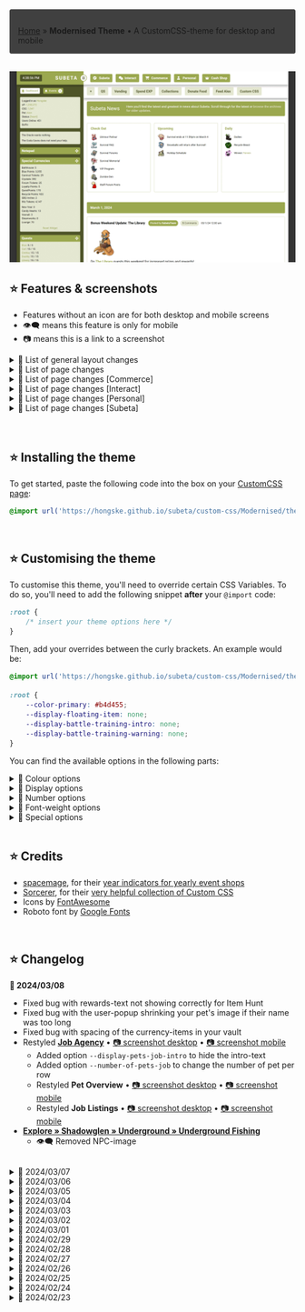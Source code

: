 <div style="padding: 1em 1em 0; border: 1px solid #404040; border-radius: 3px; background: #404040; font-style: normal;">

[Home](https://hongske.github.io/subeta/) » **Modernised Theme** • A CustomCSS-theme for desktop and mobile
</div>

<!-- TODO - Write JS to generate override-variables based on checkboxed  -->

<!-- NEW SECTION ------------------------------------------------------------------------------------------------------>
<br>
<!-- NEW SECTION ------------------------------------------------------------------------------------------------------>

![Example colours](screenshots/themes_subeta.gif)

## ⭐ Features & screenshots
- Features without an icon are for both desktop and mobile screens
- 👁‍🗨 means this feature is only for mobile
- 📷 means this is a link to a screenshot

<details>
<summary>📌 List of general layout changes</summary>

- Modernised the layout
  - Unified various design elements (banners, menu's, buttons, ...)
  - Improved readability of various bits and bobs
  - Upated icons (using FontAwesome 6.5.1)
  - Gave the total layout a max-width, so that it doesn't look so stretched on bigger screens
  - Added mobile version for smartphone users
- Modified main menu-bar • [📷 screenshot desktop](screenshots/menu--desktop.png) • [📷 screenshot mobile](screenshots/menu--mobile.png)
  - Fixed the main menu-bar to the top of the page, so that it's always in view (even if you scroll down)
  - Reversed the order of menu-items
  - Added icons to the menu-items
  - Added options `--number-of-menu-pets`, `--number-of-menu-friends` and `--number-of-menu-shops` so you can chose how many subitems you want to see for these dropdowns at once
  - 👁‍🗨 Modified menu dropdowns so that they're shown in 2 columns
  - 👁‍🗨 Removed text in the menu-items, so that only icons are shown
  - 👁‍🗨 Removed nested dropdowns (e.g. Freinds, Pets, ...)
- Modified bookmarks
  - Fixed the bookmarks-bar to the top of the page instead of the side, underneath the main menu-bar
  - 👁‍🗨 Removed bookmarks
- Modified sidebar
  - Made sidebar wider
  - Moved the time-display to the left and made it bigger
  - Modified the sidebar-toggle so that it's an icon instead of text
  - Restyled sidebar-widgets:
    - Modified sidebar-widgets so they can only be dragged via their icon (instead of by the whole header or widget)
    - Restyled "Active Pet" • [📷 screenshot](screenshots/sidebar/widget__activepet.png)
    - Restyled "Battle Pet"
      - Added option `--display-sidebar-battlepet-buttons` to hide buttons • [📷 screenshot](screenshots/sidebar/widget__battlepet-2.png)
      - Emphasised the training center status • [📷 screenshot](screenshots/sidebar/widget__battlepet-1.gif)
    - Restyled "Friend Feed" • [📷 screenshot](screenshots/sidebar/widget__friendfeed.png)
    <!-- TODO - Restyled "Melody's Cottage" -->
    - Restyled "Navigation" • [📷 screenshot](screenshots/sidebar/widget__navigation.png)
    - Restyled "Special Currencies" • [📷 screenshot](screenshots/sidebar/widget__currencies.png)
      - Added option `--display-sidebar-currency-headers` to hide the headers (Active, Seasonal and Events)
    - Restyled "Shop Search" and "Search Subeta" • [📷 screenshot](screenshots/sidebar/widget__search.png)
    - Restyled "Subscriptions" • [📷 screenshot](screenshots/sidebar/widget__subscriptions.png)
    - Restyled "Your Avatar" and "Your Account"
      - Removed headers • [📷 screenshot avatar](screenshots/sidebar/widget__avatar.png) • [📷 screenshot account](screenshots/sidebar/widget__account.png)
      - Snapped the widgets together if you put "Your Avatar" **above** "Your Account" • [📷 screenshot](screenshots/sidebar/widget__combo_avatar_account.png)
    - Restyled "The Oracle" and "Coda Caves"
      - Removed headers
      - Snapped the widgets together if you put "The Oracle" **above** "Coda Caves" • [📷 screenshot](screenshots/sidebar/widget__limited.png)
      - Snapped the widgets together if you put "Coda Caves" **above** "The Oracle"
- Modified item-views
  - Modified the item orientation so that item-images and -text are shown next to each other (instead of below each other)
  - Modified styling for wishlist-items so that they're more obvious • [📷 screenshot](screenshots/wishlist.gif)
  - Removed styling for wishlist-items in forum-images and signatures
  - Restyled the popup you get when you hover over items • [📷 screenshot](screenshots/hover_item.png)
  - 👁‍🗨 Moved the item-hovers so that they're always centered on the page
  - 👁‍🗨 Resized item-images so they take up less space
  - 👁‍🗨 Removed options to add and remove from wishlist (as it's hard to get right on mobile)
- Restyled the popup you get when you hover over users • [📷 screenshot](screenshots/hover_user.png)
- Added other general options
  - Added option `--display-floating-item` to hide floating items (like flowers during Survival)
  - Added option `--display-hustler` to hide Hustler-banner
  - Added options to modify theme colours ([see ⭐ Customising the theme](#⭐-customising-the-theme))
</details>
<!--------------------------------------------------------------------------------------------------------------------->
<details>
<summary>📌 List of page changes</summary>

- Restyled **Vending** • [📷 screenshot desktop](screenshots/pages/vending--desktop.png) • [📷 screenshot mobile](screenshots/pages/vending--mobile.png)
  - Modified the items so that they're easier to read
  - 👁‍🗨 Changed the image of the vending machine to a big red button
- Restyled **Quests** • [📷 screenshot desktop](screenshots/pages/quests--desktop.png) • [📷 screenshot mobile](screenshots/pages/quests--mobile.png)
  - 👁‍🗨 Removed NPC-images
  - Restyled **[main quests](https://subeta.net/quests.php/wizard)**
    - Added option `--display-quest-intro` to hide intro-text
    - Moved the "Quit Quest" button to be further away from "Finish Quest", so you don't click it accidentally (only for desktop!)
  - Restyled **[wizard exchange](https://subeta.net/explore/wizard_exchange.php)**
  - Restyled **[Major Drills' quests](https://subeta.net/explore/major_drills.php)**
  - Restyled **[Shinwa's quests](https://subeta.net/explore/goddess.php)**
- Restyled **[Your Events](https://subeta.net/events.php)** • [📷 screenshot desktop](screenshots/pages/events--desktop.png) • [📷 screenshot mobile](screenshots/pages/events--mobile.png)
</details>
<!--------------------------------------------------------------------------------------------------------------------->
<details>
<summary>📌 List of page changes [Commerce]</summary>

- Restyled **[Search Shops](https://subeta.net/user_shops.php/search)** • [📷 screenshot desktop](screenshots/pages/commerce__search_shops--desktop.png) • [📷 screenshot mobile](screenshots/pages/commerce__search_shops--mobile.png)
  - Restyled input for searching shops
  - Restyled search results
- Restyled **[Special Shops](https://subeta.net/ss.php)**
  - Restyled overview of shops • [📷 screenshot desktop](screenshots/pages/commerce__special_shops--desktop.png) • [📷 screenshot mobile](screenshots/pages/commerce__special_shops--mobile.png)
  - Restyled the yearly event shops • [📷 screenshot desktop](screenshots/pages/commerce__special_shop--desktop.png) • [📷 screenshot mobile](screenshots/pages/commerce__special_shop--mobile.png)
    - Restyled the items
    - Removed the sidebar with NPC-image, NPC name and buttons
- Restyled **[Your Shops](https://subeta.net/user_shops.php/mine)**
  - Restyled **Edit Items** • [📷 screenshot desktop](screenshots/pages/commerce__your_shops__edit_items--desktop.png) • [📷 screenshot mobile](screenshots/pages/commerce__your_shops__edit_items--mobile.png)
    - Added option `--display-yourshop-item-category` to hide categories (from the filters *and* items-list)
    - Removed Item ID from the items-list
  - Restyled **Quick Stock** • [📷 screenshot desktop](screenshots/pages/commerce__your_shops__quick_stock--desktop.png) • [📷 screenshot mobile](screenshots/pages/commerce__your_shops__quick_stock--mobile.png)
    - Replaced locations' text with icons
    - Added option `--display-yourshop-quickstock-delete` to hide delete-option completely
    - 👁‍🗨 Removed the delete-option
  - Restyled **Autopricer** • [📷 screenshot desktop](screenshots/pages/commerce__your_shops__autopricer--desktop.png) • [📷 screenshot mobile](screenshots/pages/commerce__your_shops__autopricer--mobile.png)
    - Removed info-text about new prices (lowest, average and no change)
    - Removed old price and average price columns from results table, so only lowest price is visible
    - Restyled pricing to emphasise whether a price has gone up or down
  - Restyled **Profits** • [📷 screenshot desktop](screenshots/pages/commerce__your_shops__profits--desktop.png) • [📷 screenshot mobile](screenshots/pages/commerce__your_shops__profits--mobile.png)
    - 👁‍🗨 Removed piggybank-images
  - Restyled **Sales History** • [📷 screenshot desktop](screenshots/pages/commerce__your_shops__sales_history--desktop.png) • [📷 screenshot mobile](screenshots/pages/commerce__your_shops__sales_history--mobile.png)
    - Added option `--display-yourshop-sales-info` to hide info-text
- Restyled **User Shops** • [📷 screenshot desktop](screenshots/pages/commerce__user_shop--desktop.png) • [📷 screenshot mobile](screenshots/pages/commerce__user_shop--mobile.png)
</details>
<!--------------------------------------------------------------------------------------------------------------------->
<details>
<summary>📌 List of page changes [Interact]</summary>

- **[Forums](https://subeta.net/forums.php)**
  - Restyled **[Forum Home](https://subeta.net/forums.php)** • [📷 screenshot desktop](screenshots/pages/interact__forums__home--desktop.png) • [📷 screenshot mobile](screenshots/pages/interact__forums__home--mobile.png)
    - Added option `--display-forum-pulse` to completely hide forum-pulse
    - Replaced collapse-text with an icon (same icon as for sidebar-widgets)
    - Removed images for forum boards
    - Modified order of forum-details so that the list of subforums is last
    - Restyled **Subforums** • [📷 screenshot desktop](screenshots/pages/interact__forums__home__subforum--desktop.png) • [📷 screenshot mobile](screenshots/pages/interact__forums__home__subforum--mobile.png)
      - Topics with unread posts have their text in bold
      - Topics with unread posts also have a bullhorn icon, which you can click to go the most recent unread post
      - Topics you have replied on have their text in black
      - Topics you haven't replied on have their text in your theme's accent colour
    - Restyled **Topics** • [📷 screenshot desktop](screenshots/pages/interact__forums__home__topic--desktop.png) • [📷 screenshot mobile](screenshots/pages/interact__forums__home__topic--mobile.png)
      - Removed user avatars, leashed pets and options to like avatar/post
      - Removed the ping- and report-buttons on own posts
      - Added option `--display-forum-post-report` to hide the report-button on posts
      - Added option `--display-forum-post-image` to hide post images
      - Added option `--display-forum-post-signature` to hide signatures
      - 👁‍🗨 Removed forum images and signatures
      - Fixed reply-form to the bottom of the page, so that it's always visible
      - Fixed the locked-message for locked topics to the bottom of the page, so that it's always visible
      - Fixed the lock-icon on the locked-message for locked topics, so it's less ginormous
      - Removed the ping-options from the reply form
      - 👁‍🗨 Removed the formatting-options from the reply form
  - Restyled **[Subscribed Threads](https://subeta.net/forums.php/subscriptions)** • [📷 screenshot desktop](screenshots/pages/interact__forums__subscribed_threads--desktop.png) • [📷 screenshot mobile](screenshots/pages/interact__forums__subscribed_threads--mobile.png)
    - Added option `--display-forum-subscribed-intro` to hide the intro-text
  - Restyled **[Recent Topics](https://subeta.net/forums.php/recent/topics)** • [📷 screenshot desktop](screenshots/pages/interact__forums__recent_topics--desktop.png) • [📷 screenshot mobile](screenshots/pages/interact__forums__recent_topics--mobile.png)
  - Restyled **[Recent Posts](https://subeta.net/forums.php/recent/posts)** • [📷 screenshot desktop](screenshots/pages/interact__forums__recent_posts--desktop.png) • [📷 screenshot mobile](screenshots/pages/interact__forums__recent_posts--mobile.png)
  - Restyled **[Groups](https://subeta.net/forums.php/groups/)** • [📷 screenshot desktop](screenshots/pages/interact__forums__groups--desktop.png) • [📷 screenshot mobile](screenshots/pages/interact__forums__groups--mobile.png)
    - Added option `--display-forum-group-intro` to hide the intro-text
    - Restyled **Group Detail** • [📷 screenshot desktop](screenshots/pages/interact__forums__groups__detail--desktop.png) • [📷 screenshot mobile](screenshots/pages/interact__forums__groups__detail--mobile.png)
    - Restyled **Group Members** • [📷 screenshot desktop](screenshots/pages/interact__forums__groups__members--desktop.png) • [📷 screenshot mobile](screenshots/pages/interact__forums__groups__members--mobile.png)
  - Restyled **[Admin Posts](https://subeta.net/forums.php/admin_posts)** • [📷 screenshot desktop](screenshots/pages/interact__forums__admin_posts--desktop.png) • [📷 screenshot mobile](screenshots/pages/interact__forums__admin_posts--mobile.png)
- Restyled **[sMail](https://subeta.net/mail.php)**
  - Restyled **[Inbox](https://subeta.net/mail.php?folderid=1)** • [📷 screenshot desktop](screenshots/pages/interact__smail__inbox--desktop.png) • [📷 screenshot mobile](screenshots/pages/interact__smail__inbox--mobile.png)
  - Restyled **[Outbox](https://subeta.net/mail.php?folderid=20)** • [📷 screenshot desktop](screenshots/pages/interact__smail__outbox--desktop.png) • [📷 screenshot mobile](screenshots/pages/interact__smail__outbox--mobile.png)
  - Restyled **[New Message](https://subeta.net/mail.php?act=new)** • [📷 screenshot desktop](screenshots/pages/interact__smail__new_message--desktop.png) • [📷 screenshot mobile](screenshots/pages/interact__smail__new_message--mobile.png)
  - Restyled **Reply** • [📷 screenshot desktop](screenshots/pages/interact__smail__reply--desktop.gif) • [📷 screenshot mobile](screenshots/pages/interact__smail__reply--mobile.gif)
  - Restyled **[Preferences](https://subeta.net/mail.php?act=prefs)** • [📷 screenshot desktop](screenshots/pages/interact__smail__preferences--desktop.png) • [📷 screenshot mobile](screenshots/pages/interact__smail__preferences--mobile.png)
  - Restyled **[Edit Folders](https://subeta.net/mail.php?act=editfolders)** • [📷 screenshot desktop](screenshots/pages/interact__smail__edit_folders--desktop.png) • [📷 screenshot mobile](screenshots/pages/interact__smail__edit_folders--mobile.png)
</details>
<!--------------------------------------------------------------------------------------------------------------------->
<details>
<summary>📌 List of page changes [Personal]</summary>

- Restyled **[Account Search](https://subeta.net/isearch.php)** • [📷 screenshot desktop](screenshots/pages/personal__account_search--desktop.png) • [📷 screenshot mobile](screenshots/pages/personal__account_search--mobile.png)
- Restyled **[Achievements](https://subeta.net/achievements.php)** • [📷 screenshot desktop](screenshots/pages/personal__achievements--desktop.png) • [📷 screenshot mobile](screenshots/pages/personal__achievements--mobile.png)
  - Removed achievement-counter at the top of the page
  - Resized the sidebar
  - 👁‍🗨 Removed subcategories
- Restyled **Comments** • [📷 screenshot desktop](screenshots/pages/personal__comments--desktop.png) • [📷 screenshot mobile](screenshots/pages/personal__comments--mobile.png)
- Restyled **[Inventory](https://subeta.net/inventory.php)** • [📷 screenshot desktop](screenshots/pages/personal__inventory--desktop.png) • [📷 screenshot mobile](screenshots/pages/personal__inventory--mobile.png)
  - Added option `--display-inventory-locked` to hide the info-text about locked items
  - Replaced the lock-images with colour-coded icons
  - Restyled the item detail page • [📷 screenshot desktop](screenshots/pages/personal__inventory__detail--desktop.png) • [📷 screenshot mobile](screenshots/pages/personal__inventory__detail--mobile.png)
- Restyled **[Pets](https://subeta.net/pets.php)** • [📷 screenshot desktop](screenshots/pages/personal__pets--desktop.png) • [📷 screenshot mobile](screenshots/pages/personal__pets--mobile.png)
  - Modified the pet-dropdown with options so that it's always shown
  - Added options to hide individual links in the pet-dropdown ([see the display options for pets](#⭐-customising-the-theme))
  - Added options to change the font-weight of individual links in the pet-dropdown ([see the font-weight options for pets](#⭐-customising-the-theme))
  - Added option `--number-of-pets` to change the number of pet per row
  - Added icons for hunger and happiness
  - Modified icon for likes
  - Restyled **[Job Agency](https://subeta.net/explore/job_agency.php)** • [📷 screenshot desktop](screenshots/pages/personal__pets__job_agency--desktop.png) • [📷 screenshot mobile](screenshots/pages/personal__pets__job_agency--mobile.png)
    - Added option `--display-pets-job-intro` to hide the intro-text
    - Added option `--number-of-pets-job` to change the number of pet per row
    - Restyled **Pet Overview** • [📷 screenshot desktop](screenshots/pages/personal__pets__job_agency__pet--desktop.png) • [📷 screenshot mobile](screenshots/pages/personal__pets__job_agency__pet--mobile.png)
    - Restyled **Job Listings** • [📷 screenshot desktop](screenshots/pages/personal__pets__job_agency__job_listings--desktop.png) • [📷 screenshot mobile](screenshots/pages/personal__pets__job_agency__job_listings--mobile.png)
- Restyled **Vault**
  - Removed "Your Vaults"-text from the menu
  - Restyled **[Currency Storage](https://subeta.net/explore/vaults.php?vault=currency)** • [📷 screenshot desktop](screenshots/pages/personal__vaults__currency--desktop.png) • [📷 screenshot mobile](screenshots/pages/personal__vaults__currency--mobile.png)
  - Restyled **[Item Storage](https://subeta.net/explore/vaults.php?vault=item)** • [📷 screenshot desktop](screenshots/pages/personal__vaults__items--desktop.png) • [📷 screenshot mobile](screenshots/pages/personal__vaults__items--mobile.png)
    - Removed flavor-image and -text
- Restyled **[Wishlist](https://subeta.net/wishlists.php)** • [📷 screenshot desktop](screenshots/pages/personal__wishlist--desktop.png) • [📷 screenshot mobile](screenshots/pages/personal__wishlist--mobile.png)
  - Restyled the wishlist detail page • [📷 screenshot desktop](screenshots/pages/personal__wishlist__detail--desktop.png) • [📷 screenshot mobile](screenshots/pages/personal__wishlist__detail--mobile.png)
- Restyled **[Dashboard](https://subeta.net/preferences.php)** • [📷 screenshot desktop](screenshots/pages/personal__dashboard--desktop.png) • [📷 screenshot mobile](screenshots/pages/personal__dashboard--mobile.png)
  - Restyled **[CustomCSS](https://subeta.net/preferences.php?act=customcss)** • [📷 screenshot desktop](screenshots/pages/personal__dashboard__customcss--desktop.png) • [📷 screenshot mobile](screenshots/pages/personal__dashboard__customcss--mobile.png)
  - Restyled **[Profile](https://subeta.net/preferences.php?act=profile)** • [📷 screenshot desktop](screenshots/pages/personal__dashboard__profile--desktop.png) • [📷 screenshot mobile](screenshots/pages/personal__dashboard__profile--mobile.png)
  - Restyled **[Widgets](https://subeta.net/preferences.php?act=sidebar)** • [📷 screenshot desktop](screenshots/pages/personal__dashboard__widgets--desktop.png) • [📷 screenshot mobile](screenshots/pages/personal__dashboard__widgets--mobile.png)
  - Restyled **[Bookmarks](https://subeta.net/preferences.php?act=bookmarks)** • [📷 screenshot](screenshots/pages/personal__dashboard__bookmarks--desktop.png)
  - Restyled **[Preferences](https://subeta.net/preferences.php?act=prefs)** • [📷 screenshot desktop](screenshots/pages/personal__dashboard__preferences--desktop.png) • [📷 screenshot mobile](screenshots/pages/personal__dashboard__preferences--mobile.png)
  - Restyled **[Buffs](https://subeta.net/preferences.php?act=buffs)** • [📷 screenshot desktop](screenshots/pages/personal__dashboard__buffs--desktop.png) • [📷 screenshot mobile](screenshots/pages/personal__dashboard__buffs--mobile.png)
</details>
<!--------------------------------------------------------------------------------------------------------------------->
<details>
<summary>📌 List of page changes [Subeta]</summary>

- **[Explore » Coda Caves](https://subeta.net/explore/codacaves.php)**
  - 👁‍🗨 Removed NPC-image
- **[Explore » Darkside » Ultimate Pet Zapper](https://subeta.net/explore/zapper.php)** • [📷 screenshot desktop](screenshots/pages/subeta__explore__darkside__pet_zapper--desktop.png) • [📷 screenshot mobile](screenshots/pages/subeta__explore__darkside__pet_zapper--mobile.png)
  - Removed NPC-image
  - Added option `--display-pet-zapper-warning` to hide warning-text
  - Added option `--display-pet-zapper-intro` to hide intro-text
  - Added option `--display-pet-zapper-adoption` to hide adoption-text
- **[Explore » Delphi » Carnival » Ruffie Raffle](https://subeta.net/explore/carnival/ruffie_raffle.php)** • [📷 screenshot desktop](screenshots/pages/subeta__explore__delphi__ruffie_raffle--desktop.gif) • [📷 screenshot mobile](screenshots/pages/subeta__explore__delphi__ruffie_raffle--mobile.gif)
  - 👁‍🗨 Removed NPC-image
- **[Explore » Galaxan Wastes » The Rift](https://subeta.net/explore/rift/)** • [📷 screenshot desktop](screenshots/pages/subeta__explore__galaxan_wastes__rift--desktop.png) • [📷 screenshot mobile](screenshots/pages/subeta__explore__galaxan_wastes__rift--mobile.png)
  - 👁‍🗨 Removed image
- **[Explore » Shadowglen » Crypts](https://subeta.net/explore/crypts.php)**
  - Made the crypts-map-images scrollable on mobile
  - 👁‍🗨 Removed NPC-image
- **[Explore » Shadowglen » Underground » Underground Fishing](https://subeta.net/explore/underground/fishing.php)**
  - 👁‍🗨 Removed NPC-image
- **[Explore » Shengui Guo » Floating Market](https://subeta.net/explore/shengui_guo/river.php)**
  - Added option `--display-shenguiguo-floatingmarket-intro` to collectively hide Dara's, Jogoh's and Ujin's intro-texts
  - 👁‍🗨 Removed NPC-image + intro-text
  - Restyled **[Dara's Darlings](https://subeta.net/explore/shengui_guo/dara.php)**  [📷 screenshot desktop](screenshots/pages/subeta__explore__shengui_guo__dara--desktop.png) • [📷 screenshot mobile](screenshots/pages/subeta__explore__shengui_guo__dara--mobile.png)
    - Added option `--display-shenguiguo-dara-intro` to individually hide Dara's intro-text
  - Restyled **[Fine Fabrics](https://subeta.net/explore/shengui_guo/clothing.php)** • [📷 screenshot desktop](screenshots/pages/subeta__explore__shengui_guo__jogoh--desktop.png) • [📷 screenshot mobile](screenshots/pages/subeta__explore__shengui_guo__jogoh--mobile.png)
    - Added option `--display-shenguiguo-jogoh-intro` to individually hide Jogoh's intro-text
  - Restyled **[Fresh and Flavorful](https://subeta.net/explore/shengui_guo/ujin.php)** • [📷 screenshot desktop](screenshots/pages/subeta__explore__shengui_guo__ujin--desktop.png) • [📷 screenshot mobile](screenshots/pages/subeta__explore__shengui_guo__ujin--mobile.png)
    - Added option `--display-shenguiguo-ujin-intro` to individually hide Ujin's intro-text
- **Games** • [📷 screenshot desktop](screenshots/pages/subeta__games--desktop.png) • [📷 screenshot mobile](screenshots/pages/subeta__games--mobile.png)
  - Restyled the games overview-page
- **Games » Battle**
  - Removed images in the menu-bar
  - Restyled **[Spend Exp](https://subeta.net/games/battle/exp.php)**
  - Restyled **[Training Center](https://subeta.net/explore/train.php)** • [📷 screenshot desktop](screenshots/pages/subeta__games__battle__training--desktop.gif) • [📷 screenshot mobile](screenshots/pages/subeta__games__battle__training--mobile.gif)
    - Removed NPC-image
    - Added option `--display-battle-training-intro` to hide intro-text
    - Added option `--display-battle-training-warning` to hide warning about level cap and autotraining
    - Added option `--display-battle-training-auto` to hide autotraining buttons
    - Added option `--number-of-pets-training` to change the number of pet per row
- **[Games » Chance » Fishing](https://subeta.net/games/fishing.php)**
  - 👁‍🗨 Removed NPC-image
- **[Games » Chance » Mindreader](https://subeta.net/games/mind_reader.php)**
  - 👁‍🗨 Removed NPC-image
  - Restyled items and removed their descriptions
- **[Games » Chance » Scratchcards](https://subeta.net/games/scratchcards.php)**
  - 👁‍🗨 Removed NPC-image
- **Games » Collections**
  - Restyled **Plushie**, **Trading Card**, **Beanbag**, **Pumpkin**, **Pastry** and **Tile** collections • [📷 screenshot desktop](screenshots/pages/subeta__games__collections--desktop.png) • [📷 screenshot mobile](screenshots/pages/subeta__games__collections--mobile.png)
  - Restyled **Sticker Album** collection • [📷 screenshot desktop](screenshots/pages/subeta__games__collections__stickers--desktop.png) • [📷 screenshot mobile](screenshots/pages/subeta__games__collections__stickers--mobile.png)
    - Added option `--display-stickers-unstack` to hide the "unstack" link under stickers
  - Restyled **[Minion Zoo](https://subeta.net/games/minions/index.php)** • [📷 screenshot desktop](screenshots/pages/subeta__games__collections__minions--desktop.png) • [📷 screenshot mobile](screenshots/pages/subeta__games__collections__minions--mobile.png)
    - Removed all gaming options so that it's just a collection
- **[Games » Mind » Blackout](https://subeta.net/games/blackout.php)**
  - Restyled the blocks during an active game (not after it's ended)
- **[Games » Miscellaneous » Item Hunter](https://subeta.net/games/hunt.php)** • [📷 screenshot desktop](screenshots/pages/subeta__games__misc__item_hunter--desktop.gif) • [📷 screenshot mobile](screenshots/pages/subeta__games__misc__item_hunter--mobile.gif)
  - Restyled content
  - 👁‍🗨 Removed NPC-image, NPC-name and intro-text
- **[News](https://subeta.net/news.php)** • [📷 screenshot desktop](screenshots/pages/subeta__news--desktop.png) • [📷 screenshot mobile](screenshots/pages/subeta__news--mobile.png)
  - Added option `--display-news-intro` to hide the intro-banner
  - Moved Check Out, Upcoming and Daily to be above the posts (instead of next to them)
  - Added option `--display-news-checkout` to hide Check Out
  - Added option `--display-news-upcoming` to hide Upcoming
  - Added option `--display-news-daily` to hide Daily
  - Added option `--display-news-daily-dailies` to hide Daily » Dailies
  - Added option `--display-news-daily-recycle` to hide Daily » Recycle Beast
  - Added option `--display-news-daily-lottery` to hide Daily » Potion Lottery Winner
  - Removed daily support goal (but only because it doesn't seem to work anymore)
  - Restyled **[Dailies](https://subeta.net/dailies.php)** • [📷 screenshot desktop](screenshots/pages/subeta__news__dailies--desktop.png) • [📷 screenshot mobile](screenshots/pages/subeta__news__dailies--mobile.png)
<!-- TODO - Restyled **[Subetapedia](https://subeta.net/subetapedia/)** -->
</details>

<!-- NEW SECTION ------------------------------------------------------------------------------------------------------>
<br>
<!-- NEW SECTION ------------------------------------------------------------------------------------------------------>

<!-- NEW SECTION ------------------------------------------------------------------------------------------------------>
<br>
<!-- NEW SECTION ------------------------------------------------------------------------------------------------------>

## ⭐ Installing the theme
To get started, paste the following code into the box on your [CustomCSS page](https://subeta.net/preferences.php?act=customcss):
```css
@import url('https://hongske.github.io/subeta/custom-css/Modernised/theme.css')
```

<!-- NEW SECTION ------------------------------------------------------------------------------------------------------>
<br>
<!-- NEW SECTION ------------------------------------------------------------------------------------------------------>

## ⭐ Customising the theme
To customise this theme, you'll need to override certain CSS Variables. To do so, you'll need to add the following snippet **after** your `@import` code:
```css
:root {
    /* insert your theme options here */
}
```

Then, add your overrides between the curly brackets. An example would be:
```css
@import url('https://hongske.github.io/subeta/custom-css/Modernised/theme.css');

:root {
    --color-primary: #b4d455;
    --display-floating-item: none;
    --display-battle-training-intro: none;
    --display-battle-training-warning: none;
}
```

You can find the available options in the following parts:

<details>
<summary>🍄 Colour options</summary>

- Variables begin with `--colour` and need a valid CSS colour value
- Examples of valid values are `crimson`, `#DC143C` and `rgb(220, 20, 60)`
- [You can find more info about valid CSS colour values here](https://www.w3schools.com/cssref/css_colors_legal.php)
- These are used to customise the **colours** on the website

| Option            | Info                                        | Default value                                                           |
|-------------------|---------------------------------------------|-------------------------------------------------------------------------|
| `--color-primary` | Main theme colour                           | `#9BA84F`<span style="margin-left:.5em;color:#9BA84F;">&#9632;</span>   |
| `--color-blue`    | Blue colour, used for alerts                | `#0DCAF0`<span style="margin-left:.5em;color:#0DCAF0;">&#9632;</span>   |
| `--color-green`   | Green colour, used for alerts, buttons, etc | `#20C997`<span style="margin-left:.5em;color:#20C997;">&#9632;</span>   |
| `--color-red`     | Red colour, used for alerts, buttons, etc   | `#DC3545`<span style="margin-left:.5em;color:#DC3545;">&#9632;</span>   |
| `--color-yellow`  | Yellow colour, used for alerts              | `#FFC107`<span style="margin-left:.5em;color:#FFC107;">&#9632;</span>   |

Below are some examples of accent-colours that you can use, which have been extracted from the default Subeta templates.
These are also the colours that are displayed in the opening GIF at the top of this page!

| HEX-code                                                              | Theme             |
|-----------------------------------------------------------------------|-------------------|
| `#6FA8BF`<span style="margin-left:.5em;color:#6FA8BF;">&#9632;</span> | Arctic Frost      |
| `#642039`<span style="margin-left:.5em;color:#642039;">&#9632;</span> | Darkside          |
| `#37A6A6`<span style="margin-left:.5em;color:#37A6A6;">&#9632;</span> | Delphi Beach      |
| `#3F8C7E`<span style="margin-left:.5em;color:#3F8C7E;">&#9632;</span> | Masquerade        |
| `#D9A84E`<span style="margin-left:.5em;color:#D9A84E;">&#9632;</span> | Masquerade        |
| `#687E8C`<span style="margin-left:.5em;color:#687E8C;">&#9632;</span> | Riverside Valley  |
| `#33402D`<span style="margin-left:.5em;color:#33402D;">&#9632;</span> | Shadowglen        |
| `#63494F`<span style="margin-left:.5em;color:#63494F;">&#9632;</span> | Shadowglen        |

If you need more inspiration for an accent-colour for your theme, you can also try [these Bootstrap colour palettes](https://getbootstrap.com/docs/5.3/customize/color/#all-colors), [these Material colour palettes](https://materialui.co/colors/) or even [this random colour generator](https://randomcolour.com/).
</details>
<!--------------------------------------------------------------------------------------------------------------------->
<details>

<summary>🍄 Display options</summary>

- Variables begin with `--display` and need a valid CSS display value
- Examples of valid values are `none`, `block` and `flex`
- [You can find more info about valid CSS display values here](https://www.w3schools.com/cssref/pr_class_display.php)
- These are used to **hide** certain parts of the website, **which can be done by changing the value to `none`**

| Options                                       | Info ❗❗ Use `none` as a value to hide these things ❗❗                                 |
|-----------------------------------------------|---------------------------------------------------------------------------------------|
| `--display-floating-item`                     | General » Hide floating items (like flowers during survival)                          |
| `--display-hustler`                           | General » Hide Hustler-banner                                                         |
| `--display-sidebar-battlepet-buttons`         | General » Sidebar » Hide buttons for battlepet widget                                 |
| `--display-sidebar-currency-headers`          | General » Sidebar » Hide the headers (Active, Seasonal, Events) for currencies-widget |
| `--display-yourshop-item-category`            | Commerce » Your Shops » Edit Items » Hide categories-options                          |
| `--display-yourshop-quickstock-delete`        | Commerce » Your Shops » Quick Stock » Hide delete-option                              |
| `--display-yourshop-sales-info`               | Commerce » Your Shops » Sales History » Hide info-text                                |
| `--display-forum-post-image`                  | Interact » Forums » Hide post images                                                  |
| `--display-forum-post-signature`              | Interact » Forums » Hide signatures                                                   |
| `--display-forum-post-report`                 | Interact » Forums » Hide the report-button on posts                                   |
| `--display-forum-pulse`                       | Interact » Forums » Home » Hide forum pulse                                           |
| `--display-forum-subscribed-intro`            | Interact » Forums » Subscribed Threads » Hide intro-text                              |
| `--display-forum-group-intro`                 | Interact » Forums » Forum Groups » Hide intro-text                                    |
| `--display-inventory-locked`                  | Personal » Inventory » Hide info-text about locked items                              |
| `--display-pet-option-description`            | Personal » Pets » Dropdown » Hide option "Edit Description"                           |
| `--display-pet-option-headshot`               | Personal » Pets » Dropdown » Hide option "Edit Headshot"                              |
| `--display-pet-option-name`                   | Personal » Pets » Dropdown » Hide option "Change Name"                                |
| `--display-pet-option-case`                   | Personal » Pets » Dropdown » Hide option "Change Case"                                |
| `--display-pet-option-friends`                | Personal » Pets » Dropdown » Hide option "Friends"                                    |
| `--display-pet-option-profile`                | Personal » Pets » Dropdown » Hide option "View Profile"                               |
| `--display-pet-option-books`                  | Personal » Pets » Dropdown » Hide option "Books Read"                                 |
| `--display-pet-option-food`                   | Personal » Pets » Dropdown » Hide option "Food Eaten"                                 |
| `--display-pet-option-train`                  | Personal » Pets » Dropdown » Hide option "Train"                                      |
| `--display-pet-option-heal`                   | Personal » Pets » Dropdown » Hide option "Heal"                                       |
| `--display-pet-option-scrolls`                | Personal » Pets » Dropdown » Hide option "Scrolls"                                    |
| `--display-pet-option-treasure`               | Personal » Pets » Dropdown » Hide option "Treasure (x / xx)"                          |
| `--display-pet-option-tcmass`                 | Personal » Pets » Dropdown » Hide option "TC Mass Add"                                |
| `--display-pet-option-abandon`                | Personal » Pets » Dropdown » Hide option "Abandon"                                    |
| `--display-pet-option-give`                   | Personal » Pets » Dropdown » Hide option "Give to Friend"                             |
| `--display-pets-job-intro`                    | Personal » Pets » Job Agency » Hide intro-text                                        |
| `--display-quest-intro`                       | Quests » Hide intro-text                                                              |
| `--display-pet-zapper-adoption`               | Subeta » Explore » Darkside » Ultimate Pet Zapper » Hide adoption-text                |
| `--display-pet-zapper-intro`                  | Subeta » Explore » Darkside » Ultimate Pet Zapper » Hide intro-text                   |
| `--display-pet-zapper-warning`                | Subeta » Explore » Darkside » Ultimate Pet Zapper » Hide warning-text                 |
| `--display-shenguiguo-floatingmarket-intro`   | Subeta » Explore » Shengui Guo » Floating Market » Hide intro-text for all 3 shops    |
| `--display-shenguiguo-dara-intro`             | Subeta » Explore » Shengui Guo » Floating Market » Hide Dara's intro-text             |
| `--display-shenguiguo-jogoh-intro`            | Subeta » Explore » Shengui Guo » Floating Market » Hide Jogoh's intro-text            |
| `--display-shenguiguo-ujin-intro`             | Subeta » Explore » Shengui Guo » Floating Market » Hide Ujin's intro-text             |
| `--display-battle-training-auto`              | Subeta » Games » Battle » Training Center » Hide autotraining buttons                 |
| `--display-battle-training-intro`             | Subeta » Games » Battle » Training Center » Hide intro-text                           |
| `--display-battle-training-warning`           | Subeta » Games » Battle » Training Center » Hide warning-text                         |
| `--display-stickers-unstack`                  | Subeta » Games » Collections » Sticker Album » Hide "unstack" link under stickers     |
| `--display-news-intro`                        | Subeta » News » Hide intro-banner                                                     |
| `--display-news-checkout`                     | Subeta » News » Hide Check Out                                                        |
| `--display-news-upcoming`                     | Subeta » News » Hide Upcoming                                                         |
| `--display-news-daily`                        | Subeta » News » Hide Daily                                                            |
| `--display-news-daily-dailies`                | Subeta » News » Hide Daily » Dailies                                                  |
| `--display-news-daily-recycle`                | Subeta » News » Hide Daily » Recycle Beast                                            |
| `--display-news-daily-lottery`                | Subeta » News » Hide Daily » Potion Lottery Winner                                    |
</details>
<!--------------------------------------------------------------------------------------------------------------------->
<details>
<summary>🍄 Number options</summary>

- Variables begin with `--number-of` and need a valid number
- Examples of valid values are `1`, `10`, `0.1` and `.1`
- Examples of **non**-valid values are `0,1`, `,1` and anything containing letters of the alphabet
- These are used to customise the **number of items** that are shown

| Options                      | Info                                                       | Default value |
|------------------------------|------------------------------------------------------------|---------------|
| `--number-of-menu-friends`   | General » Menu » How many friends should be shown at once? | `10`          |
| `--number-of-menu-pets`      | General » Menu » How many pets should be shown at once?    | `10`          |
| `--number-of-menu-shops`     | General » Menu » How many shops should be shown at once?   | `10`          |
</details>
<!--------------------------------------------------------------------------------------------------------------------->
<details>
<summary>🍄 Font-weight options</summary>

- Variables begin with `--fontweight` and need a valid CSS font-weight value
- Examples of valid values are `normal`, `bold`, `400` and `700`
- [You can find more info about valid CSS font-weight values here](https://www.w3schools.com/cssref/pr_font_weight.php)
- These are used to customise the **font weight** of certain things, e.g. if certain things should be in bold

| Options                               | Info                                                                      |
|---------------------------------------|---------------------------------------------------------------------------|
| `--fontweight-pet-option-description` | Personal » Pets » Dropdown » Font weight for option "Edit Description"    |
| `--fontweight-pet-option-headshot`    | Personal » Pets » Dropdown » Font weight for option "Edit Headshot"       |
| `--fontweight-pet-option-name`        | Personal » Pets » Dropdown » Font weight for option "Change Name"         |
| `--fontweight-pet-option-case`        | Personal » Pets » Dropdown » Font weight for option "Change Case"         |
| `--fontweight-pet-option-friends`     | Personal » Pets » Dropdown » Font weight for option "Friends"             |
| `--fontweight-pet-option-profile`     | Personal » Pets » Dropdown » Font weight for option "View Profile"        |
| `--fontweight-pet-option-books`       | Personal » Pets » Dropdown » Font weight for option "Books Read"          |
| `--fontweight-pet-option-food`        | Personal » Pets » Dropdown » Font weight for option "Food Eaten"          |
| `--fontweight-pet-option-train`       | Personal » Pets » Dropdown » Font weight for option "Train"               |
| `--fontweight-pet-option-heal`        | Personal » Pets » Dropdown » Font weight for option "Heal"                |
| `--fontweight-pet-option-scolls`      | Personal » Pets » Dropdown » Font weight for option "Scrolls"             |
| `--fontweight-pet-option-treasure`    | Personal » Pets » Dropdown » Font weight for option "Treasure (x / xx)"   |
| `--fontweight-pet-option-tcmass`      | Personal » Pets » Dropdown » Font weight for option "TC Mass Add"         |
| `--fontweight-pet-option-abandon`     | Personal » Pets » Dropdown » Font weight for option "Abandon"             |
| `--fontweight-pet-option-give`        | Personal » Pets » Dropdown » Font weight for option "Give to Friend"      |
</details>
<!--------------------------------------------------------------------------------------------------------------------->
<details>
<summary>🍄 Special options</summary>

- These variables have been isolated into their own bit at the end of this section
- Each variable uses another CSS variable as value, e.g. `--number-of-pets: var(--col-3)`
- These are used for more advanced bits

<table>
<thead>
    <tr>
        <th>Special options</th>
        <th>❗❗ These options use other CSS variables as value ❗❗</th>
    </tr>
</thead>
<tbody>
    <tr>
        <td><code>--number-of-pets</code></td>
        <td>
            <ul>
                <li>
                    <b>Personal » Pets</b>
                    » Number of pets per row, with each pet being 1 column
                </li>
                <li>
                    <b>Valid values</b> are
                    <code>var(--col-1)</code>, <code>var(--col-2)</code>, <code>var(--col-3)</code>, <code>var(--col-4)</code> and <code>var(--col-5)</code>
                </li>
                <li>
                    <b>Default value</b> is <code>var(--col-3)</code>, which means 3 columns or 3 pets per row
                </li>
            </ul>
        </td>
    </tr>
    <tr>
        <td><code>--number-of-pets-training</code></td>
        <td>
            <ul>
                <li>
                    <b>Subeta » Games » Battle » Training Center</b>
                    » Number of pets per row, with each pet being 1 column
                </li>
                <li>
                    <b>Valid values</b> are
                    <code>var(--col-1)</code>, <code>var(--col-2)</code>, <code>var(--col-3)</code>, <code>var(--col-4)</code> and <code>var(--col-5)</code>
                </li>
                <li>
                    <b>Default value</b> is <code>var(--number-of-pets)</code>, which means the default is the same as whatever has been set for the number of pets on the Pets-page
                </li>
            </ul>
        </td>
    </tr>
    <tr>
        <td><code>--number-of-pets-job</code></td>
        <td>
            <ul>
                <li>
                    <b>Personal » Pets » Job Agency</b>
                    » Number of pets per row, with each pet being 1 column
                </li>
                <li>
                    <b>Valid values</b> are
                    <code>var(--col-1)</code>, <code>var(--col-2)</code>, <code>var(--col-3)</code>, <code>var(--col-4)</code> and <code>var(--col-5)</code>
                </li>
                <li>
                    <b>Default value</b> is <code>var(--number-of-pets)</code>, which means the default is the same as whatever has been set for the number of pets on the Pets-page
                </li>
            </ul>
        </td>
    </tr>
</tbody>
</table>

</details>

<!-- NEW SECTION ------------------------------------------------------------------------------------------------------>
<br>
<!-- NEW SECTION ------------------------------------------------------------------------------------------------------>

## ⭐ Credits
- [spacemage](https://subeta.net/users/spacemage), for their [year indicators for yearly event shops](https://subeta.net/forums.php/gotopost/66366953)
- [Sorcerer](https://subeta.net/users/Sorcerer), for their [very helpful collection of Custom CSS](https://karlpiper.com/subeta/customcss/)
- Icons by [FontAwesome](https://fontawesome.com/)
- Roboto font by [Google Fonts](https://fonts.google.com/specimen/Roboto)

<!-- NEW SECTION ------------------------------------------------------------------------------------------------------>
<br>
<!-- NEW SECTION ------------------------------------------------------------------------------------------------------>

## ⭐ Changelog

<strong>📅 2024/03/08</strong>

- Fixed bug with rewards-text not showing correctly for Item Hunt
- Fixed bug with the user-popup shrinking your pet's image if their name was too long
- Fixed bug with spacing of the currency-items in your vault
- Restyled **[Job Agency](https://subeta.net/explore/job_agency.php)** • [📷 screenshot desktop](screenshots/pages/personal__pets__job_agency--desktop.png) • [📷 screenshot mobile](screenshots/pages/personal__pets__job_agency--mobile.png)
  - Added option `--display-pets-job-intro` to hide the intro-text
  - Added option `--number-of-pets-job` to change the number of pet per row
  - Restyled **Pet Overview** • [📷 screenshot desktop](screenshots/pages/personal__pets__job_agency__pet--desktop.png) • [📷 screenshot mobile](screenshots/pages/personal__pets__job_agency__pet--mobile.png)
  - Restyled **Job Listings** • [📷 screenshot desktop](screenshots/pages/personal__pets__job_agency__job_listings--desktop.png) • [📷 screenshot mobile](screenshots/pages/personal__pets__job_agency__job_listings--mobile.png)
- **[Explore » Shadowglen » Underground » Underground Fishing](https://subeta.net/explore/underground/fishing.php)**
  - 👁‍🗨 Removed NPC-image

<br>
<details>
<summary>📅 2024/03/07</summary>

- Fixed styling for bookmarks when you hover over them
</details>
<!--------------------------------------------------------------------------------------------------------------------->
<details>
<summary>📅 2024/03/06</summary>

- Added styling for codacaves
- Added styling for codacaves-widget in the sidebar
- Added styling for mind-reader
- Fixed alignment of the item-list for the basic collections
- Fixed bookmarks on explore-pages
- Fixed error with wishlist-styling
- Fixed Hidden Opponent styling on explore-pages
</details>
<!--------------------------------------------------------------------------------------------------------------------->
<details>
<summary>📅 2024/03/05</summary>

- Fixed some bugs with styling for menu's in shops, achievements, etc
- Fixed margins for shop-related random events (Morty or discount card)
- Fixed the "Claim Titles" page in Achievements
- Fixed the alignment of the shop-icon for required items in Achievements
- Restyled **User Shops** • [📷 screenshot desktop](screenshots/pages/commerce__user_shop--desktop.png) • [📷 screenshot mobile](screenshots/pages/commerce__user_shop--mobile.png)
- Split the styling up into multiple CSS-files, some of them minified
</details>
<!--------------------------------------------------------------------------------------------------------------------->
<details>
<summary>📅 2024/03/04</summary>

- Restyled Forum pages:
  - Restyled **[Subscribed Threads](https://subeta.net/forums.php/subscriptions)** • [📷 screenshot desktop](screenshots/pages/interact__forums__subscribed_threads--desktop.png) • [📷 screenshot mobile](screenshots/pages/interact__forums__subscribed_threads--mobile.png)
    - Added option `--display-forum-subscribed-intro` to hide the intro-text
  - Restyled **[Recent Topics](https://subeta.net/forums.php/recent/topics)** • [📷 screenshot desktop](screenshots/pages/interact__forums__recent_topics--desktop.png) • [📷 screenshot mobile](screenshots/pages/interact__forums__recent_topics--mobile.png)
  - Restyled **[Recent Posts](https://subeta.net/forums.php/recent/posts)** • [📷 screenshot desktop](screenshots/pages/interact__forums__recent_posts--desktop.png) • [📷 screenshot mobile](screenshots/pages/interact__forums__recent_posts--mobile.png)
  - Restyled **[Groups](https://subeta.net/forums.php/groups/)** • [📷 screenshot desktop](screenshots/pages/interact__forums__groups--desktop.png) • [📷 screenshot mobile](screenshots/pages/interact__forums__groups--mobile.png)
    - Added option `--display-forum-group-intro` to hide the intro-text
    - Restyled **Group Detail** • [📷 screenshot desktop](screenshots/pages/interact__forums__groups__detail--desktop.png) • [📷 screenshot mobile](screenshots/pages/interact__forums__groups__detail--mobile.png)
    - Restyled **Group Members** • [📷 screenshot desktop](screenshots/pages/interact__forums__groups__members--desktop.png) • [📷 screenshot mobile](screenshots/pages/interact__forums__groups__members--mobile.png)
  - Restyled **[Admin Posts](https://subeta.net/forums.php/admin_posts)** • [📷 screenshot desktop](screenshots/pages/interact__forums__admin_posts--desktop.png) • [📷 screenshot mobile](screenshots/pages/interact__forums__admin_posts--mobile.png)
- Restyled Preference pages:
  - Restyled **[CustomCSS](https://subeta.net/preferences.php?act=customcss)** • [📷 screenshot desktop](screenshots/pages/personal__dashboard__customcss--desktop.png) • [📷 screenshot mobile](screenshots/pages/personal__dashboard__customcss--mobile.png)
  - Restyled **[Profile](https://subeta.net/preferences.php?act=profile)** • [📷 screenshot desktop](screenshots/pages/personal__dashboard__profile--desktop.png) • [📷 screenshot mobile](screenshots/pages/personal__dashboard__profile--mobile.png)
  - Restyled **[Widgets](https://subeta.net/preferences.php?act=sidebar)** • [📷 screenshot desktop](screenshots/pages/personal__dashboard__widgets--desktop.png) • [📷 screenshot mobile](screenshots/pages/personal__dashboard__widgets--mobile.png)
  - Restyled **[Bookmarks](https://subeta.net/preferences.php?act=bookmarks)** • [📷 screenshot](screenshots/pages/personal__dashboard__bookmarks--desktop.png)
  - Restyled **[Preferences](https://subeta.net/preferences.php?act=prefs)** • [📷 screenshot desktop](screenshots/pages/personal__dashboard__preferences--desktop.png) • [📷 screenshot mobile](screenshots/pages/personal__dashboard__preferences--mobile.png)
</details>
<!--------------------------------------------------------------------------------------------------------------------->
<details>
<summary>📅 2024/03/03</summary>

- Added screenshots to this page
- Restyled **[sMail](https://subeta.net/mail.php)**
  - Restyled **[Inbox](https://subeta.net/mail.php?folderid=1)** • [📷 screenshot desktop](screenshots/pages/interact__smail__inbox--desktop.png) • [📷 screenshot mobile](screenshots/pages/interact__smail__inbox--mobile.png)
  - Restyled **[Outbox](https://subeta.net/mail.php?folderid=20)** • [📷 screenshot desktop](screenshots/pages/interact__smail__outbox--desktop.png) • [📷 screenshot mobile](screenshots/pages/interact__smail__outbox--mobile.png)
  - Restyled **[New Message](https://subeta.net/mail.php?act=new)** • [📷 screenshot desktop](screenshots/pages/interact__smail__new_message--desktop.png) • [📷 screenshot mobile](screenshots/pages/interact__smail__new_message--mobile.png)
  - Restyled **Reply** • [📷 screenshot desktop](screenshots/pages/interact__smail__reply--desktop.png) • [📷 screenshot mobile](screenshots/pages/interact__smail__reply--mobile.png)
  - Restyled **[Preferences](https://subeta.net/mail.php?act=prefs)** • [📷 screenshot desktop](screenshots/pages/interact__smail__preferences--desktop.png) • [📷 screenshot mobile](screenshots/pages/interact__smail__preferences--mobile.png)
  - Restyled **[Edit Folders](https://subeta.net/mail.php?act=editfolders)** • [📷 screenshot desktop](screenshots/pages/interact__smail__edit_folders--desktop.png) • [📷 screenshot mobile](screenshots/pages/interact__smail__edit_folders--mobile.png)
- Restyled the popup you get when you hover over users • [📷 screenshot](screenshots/hover_user.png)
</details>
<!--------------------------------------------------------------------------------------------------------------------->
<details>
<summary>📅 2024/03/02</summary>

- Added styling for editing a topic-name in the forums
- Added styling for the buttons on the Oracle quest-page
- Added option `--display-news-intro` to hide the intro-banner on the news-page
- Fixed width for floating form to post a reply in the forums
- Fixed width for floating form in the vault's item storage
- Fixed width for floating form to move items in your shop's edit items page
- Fixed spacing for item-vault on mobile (considering fixed bottom menu)
- Updated styling for links in the news jumbotron so that they match other links better
- Updated styling for sidebar-widget "The Oracle"
- Updated styling for the Rift items so that they're left-aligned instead of centered
- Updated styling for the "+ wishlist" and "- wishlist" hovers to add and remove items from your wishlist
</details>
<!--------------------------------------------------------------------------------------------------------------------->
<details>
<summary>📅 2024/03/01</summary>

- Added styling for minions to the [Pets-page](https://subeta.net/pets.php)
- Fixed bookmark styling for the "Search Subeta" page (default styling had them all in italics)
- Fixed margin for the "Achievement Unlocked" message, when it appears in the main portion of the page
- Updated styling for item detail-page in [Inventory](https://subeta.net/inventory.php)
- Updated styling for sidebar-widgets
  - Restyled "Coda Caves" and "The Oracle" widgets
    - Removed headers
    - Snapped the widgets together if you put "The Oracle" **above** "Coda Caves"
    - Snapped the widgets together if you put "Coda Caves" **above** "The Oracle"
  - Updated "Special Currencies" widget
    - Added option `--display-sidebar-currency-headers` to hide the headers (Active, Seasonal and Events) for "Active Currencies"
- Updated styling for the "+ wishlist" and "- wishlist" hovers to add and remove items from your wishlist
</details>
<!--------------------------------------------------------------------------------------------------------------------->
<details>
<summary>📅 2024/02/29</summary>

- Added option `--display-inventory-locked` to hide the info-text about locked items in [Inventory](https://subeta.net/inventory.php)
- Added option `--display-stickers-unstack` to hide the "unstack" link under stickers in the [Sticker Album](https://subeta.net/games/stickers.php)
- Added options to hide individual links in the pet-dropdown ([see the display options for pets](#⭐-customising-the-theme))
- Added options to change the font-weight of individual links in the pet-dropdown ([see the font-weight options for pets](#⭐-customising-the-theme))
- Added special options to change the number of pets shown on the [Pets-page](https://subeta.net/pets.php) and in the [Training Center](https://subeta.net/explore/train.php)
- Fixed biting in forums (now you can only click the link if it says "Bite!")
- Fixed the "new announcement" banner so the links are bold and removed the "close" link
- Updated styling for categories on [Wishlist](https://subeta.net/wishlists.php)
- Updated styling on item detail-page in [Inventory](https://subeta.net/inventory.php)
- Updated year indicators for yearly event shops
</details>
<!--------------------------------------------------------------------------------------------------------------------->
<details>
<summary>📅 2024/02/28</summary>

- Added option `--display-quest-intro` to hide intro-text of main quests
- Added option `--display-yourshop-quickstock-delete` to hide delete-option completely in quick stock
- Added options to hide the intro-texts for the 3 interactive shops on the [Floating Market](https://subeta.net/explore/shengui_guo/river.php):
    - Added option `--display-shenguiguo-floatingmarket-intro` to collectively hide Dara's, Jogoh's and Ujin's intro-texts
    - Added option `--display-shenguiguo-dara-intro` to individually hide Dara's intro-text
    - Added option `--display-shenguiguo-jogoh-intro` to individually hide Jogoh's intro-text
    - Added option `--display-shenguiguo-ujin-intro` to individually hide Ujin's intro-text
- Added options to hide the boxes on the [News](https://subeta.net/news.php):
  - Added option `--display-news-checkout` to hide Check Out
  - Added option `--display-news-upcoming` to hide Upcoming
  - Added option `--display-news-daily` to hide Daily
  - Added option `--display-news-daily-dailies` to hide Daily » Dailies
  - Added option `--display-news-daily-recycle` to hide Daily » Recycle Beast
  - Added option `--display-news-daily-lottery` to hide Daily » Potion Lottery Winner
- Added styling for [buffs](https://subeta.net/preferences.php?act=buffs)
- Added styling for Hidden Opponent alerts (based on the one from Item Hunt)
- Fixed link colours in forum signatures, so that they're the same as the rest of the signature text
- Removed Chase's image and name on mobile in [Item Hunter](https://subeta.net/games/hunt.php)
- Updated year indicators for yearly event shops
</details>
<!--------------------------------------------------------------------------------------------------------------------->
<details>
<summary>📅 2024/02/27</summary>

- Moved menu-item's dropdown in the main menu-bar to the side of the menu-items
- Added options `--number-of-menu-pets`, `--number-of-menu-friends` and `--number-of-menu-shops` so you can pick how many items you want to see in the menu's
- Added styling for [the spend exp page](https://subeta.net/games/battle/exp.php)
- Added styling for [the rift](https://subeta.net/explore/rift/)
- Added option `--display-forum-post-report` to hide report-button on posts
- Added styling for shop-related random events (Morty or discount card)
- Updated styling for comments (mainly reordered things a bit in the individual comments)
</details>
<!--------------------------------------------------------------------------------------------------------------------->
<details>
<summary>📅 2024/02/26</summary>

- Rewrote the page-specific section, for easier expansion considering the design patterns on the current Subeta website
- Added option `--display-battle-training-intro` to hide Jim's intro-text in the Training Center
- Added option `--display-battle-training-warning` to hide Jim's warning about level cap and autotraining at the Training Center
- Added option `--display-battle-training-auto` to hide autotraining options at the Training Center
- Added option `--display-forum-pulse` to completely hide forum-pulse at the Forums
- Added option `--display-forum-post-image` to hide forum images in posts at the Forums
- Added option `--display-forum-post-signature` to hide signatures in posts at the Forums
- Added option `--display-pet-zapper-warning` to hide warning about the pet zapper at the Ultimate Pet Zapper
- Added option `--display-pet-zapper-intro` to hide Euclid's intro-text at the Ultimate Pet Zapper
- Added option `--display-pet-zapper-adoption` to hide message about adopting a Qrykee or Yaherra at the Ultimate Pet Zapper
- Added option `--display-yourshop-item-category` to hide category-search (in both the filter- and item-list) for Your Shop » Edit Items
- Added option `--display-yourshop-sales-info` to hide info-text for Your Shop » Sales History
</details>
<!--------------------------------------------------------------------------------------------------------------------->
<details>
<summary>📅 2024/02/25</summary>

- Added extra styling for sidebar-widgets, inspired by [the Widget Overhaul](https://karlpiper.com/subeta/customcss/#Overhaul-All-Widgets) that [Sorcerer](https://subeta.net/users/Sorcerer) made
- Added option `--display-sidebar-battlepet-buttons` to hide battlepet buttons in the sidebar, again inspired by Sorcerer's Widget Overhaul (see link above)
- Added minor layout tweaks for Ruffie Raffle, after you get a doll (mostly mobile)
- Fixed spacing for the Ruffie Raffle buttons, after you get a doll
</details>
<!--------------------------------------------------------------------------------------------------------------------->
<details>
<summary>📅 2024/02/24</summary>

- Added styling for [the special shops page](https://subeta.net/ss.php)
- Added button-styles for the link back to Shinwa on quest-pages (after finishing the quest)
- Fixed sidebar toggling so that content correctly displays over the whole page when you hide sidebar
- Fixed events counter in the sidebar, so that it overflows correctly
- Fixed click-area for floating items so that it's limited to the item itself
</details>
<!--------------------------------------------------------------------------------------------------------------------->
<details>
<summary>📅 2024/02/23</summary>

- Initial commit (rewrite of the original theme)
</details>
